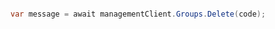 ```python

```

```csharp
var message = await managementClient.Groups.Delete(code);
```

```java

```

```php

```
